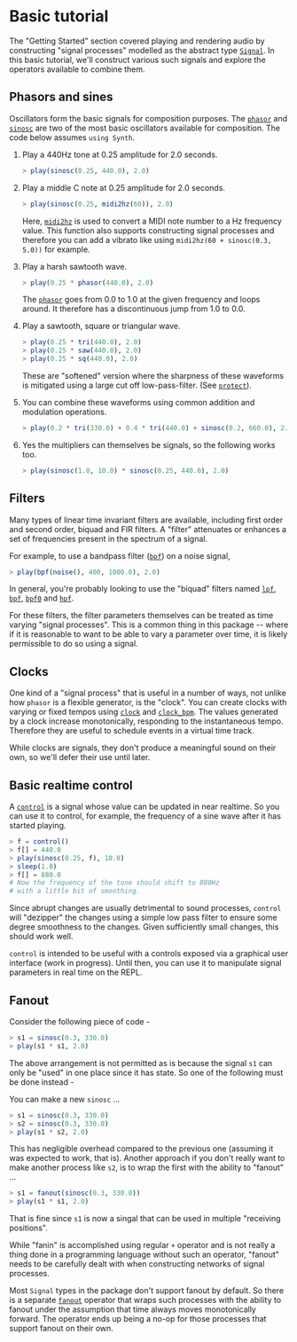# Basic tutorial

The "Getting Started" section covered playing and rendering audio
by constructing "signal processes" modelled as the abstract type
[`Signal`](@ref). In this basic tutorial, we'll construct
various such signals and explore the operators available to
combine them.

## Phasors and sines

Oscillators form the basic signals for composition purposes.
The [`phasor`](@ref) and [`sinosc`](@ref) are two of the most
basic oscillators available for composition. The code below
assumes `using Synth`.

1. Play a 440Hz tone at 0.25 amplitude for 2.0 seconds.

   ```julia
   > play(sinosc(0.25, 440.0), 2.0)
   ```
2. Play a middle C note at 0.25 amplitude for 2.0 seconds.

   ```julia
   > play(sinosc(0.25, midi2hz(60)), 2.0)
   ```

   Here, [`midi2hz`](@ref) is used to convert a MIDI note number
   to a Hz frequency value. This function also supports constructing
   signal processes and therefore you can add a vibrato like
   using `midi2hz(60 + sinosc(0.3, 5.0))` for example.

3. Play a harsh sawtooth wave.

   ```julia
   > play(0.25 * phasor(440.0), 2.0)
   ```

   The [`phasor`](@ref) goes from 0.0 to 1.0 at the given frequency
   and loops around. It therefore has a discontinuous jump from 1.0
   to 0.0.

4. Play a sawtooth, square or triangular wave.

   ```julia
   > play(0.25 * tri(440.0), 2.0)
   > play(0.25 * saw(440.0), 2.0)
   > play(0.25 * sq(440.0), 2.0)
   ```

   These are "softened" version where the sharpness of these waveforms
   is mitigated using a large cut off low-pass-filter. (See [`protect`](@ref)).

5. You can combine these waveforms using common addition and modulation
   operations.

   ```julia
   > play(0.2 * tri(330.0) + 0.4 * tri(440.0) + sinosc(0.2, 660.0), 2.0)
   ```

6. Yes the multipliers can themselves be signals, so the following works
   too.

   ```julia
   > play(sinosc(1.0, 10.0) * sinosc(0.25, 440.0), 2.0)
   ```

## Filters

Many types of linear time invariant filters are available, including
first order and second order, biquad and FIR filters. A "filter" attenuates
or enhances a set of frequencies present in the spectrum of a signal.

For example, to use a bandpass filter ([`bpf`](@ref)) on a noise signal,

```julia
> play(bpf(noise(), 400, 1000.0), 2.0)
```

In general, you're probably looking to use the "biquad" filters named
[`lpf`](@ref), [`bpf`](@ref), [`bpf0`](@ref) and [`hpf`](@ref).

For these filters, the filter parameters themselves can be treated as
time varying "signal processes". This is a common thing in this package --
where if it is reasonable to want to be able to vary a parameter
over time, it is likely permissible to do so using a signal.

## Clocks

One kind of a "signal process" that is useful in a number of ways, not unlike
how `phasor` is a flexible generator, is the "clock". You can create clocks
with varying or fixed tempos using [`clock`](@ref) and [`clock_bpm`](@ref). The
values generated by a clock increase monotonically, responding to the
instantaneous tempo. Therefore they are useful to schedule events in a virtual
time track.

While clocks are signals, they don't produce a meaningful sound on their own,
so we'll defer their use until later.

## Basic realtime control

A [`control`](@ref) is a signal whose value can be updated in near realtime.
So you can use it to control, for example, the frequency of a sine wave
after it has started playing.

```julia
> f = control()
> f[] = 440.0
> play(sinosc(0.25, f), 10.0)
> sleep(1.0)
> f[] = 880.0
# Now the frequency of the tone should shift to 880Hz
# with a little bit of smoothing.
```

Since abrupt changes are usually detrimental to sound processes, `control`
will "dezipper" the changes using a simple low pass filter to ensure some
degree smoothness to the changes. Given sufficiently small changes, this
should work well.

`control` is intended to be useful with a controls exposed via a graphical
user interface (work in progress). Until then, you can use it to manipulate
signal parameters in real time on the REPL.

## Fanout

Consider the following piece of code -

```julia
> s1 = sinosc(0.3, 330.0)
> play(s1 * s1, 2.0)
```

The above arrangement is not permitted as is because the signal `s1` can only
be "used" in one place since it has state. So one of the following must be done
instead -

You can make a new `sinosc` ...

```julia
> s1 = sinosc(0.3, 330.0)
> s2 = sinosc(0.3, 330.0)
> play(s1 * s2, 2.0)
```

This has negligible overhead compared to the previous one (assuming it was
expected to work, that is). Another approach if you don't really want to
make another process like `s2`, is to wrap the first with the ability to "fanout" ...

```julia
> s1 = fanout(sinosc(0.3, 330.0))
> play(s1 * s1, 2.0)
```

That is fine since `s1` is now a singal that can be used in multiple "receiving
positions".

While "fanin" is accomplished using regular `+` operator and is not really a
thing done in a programming language without such an operator, "fanout" needs
to be carefully dealt with when constructing networks of signal processes.

Most `Signal` types in the package don't support fanout by default. So there is
a separate [`fanout`](@ref) operator that wraps such processes with the ability
to fanout under the assumption that time always moves monotonically forward.
The operator ends up being a no-op for those processes that support fanout on
their own.


